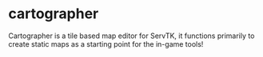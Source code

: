 cartographer
============

Cartographer is a tile based map editor for ServTK, it functions primarily to create static maps as a starting point for the in-game tools!
